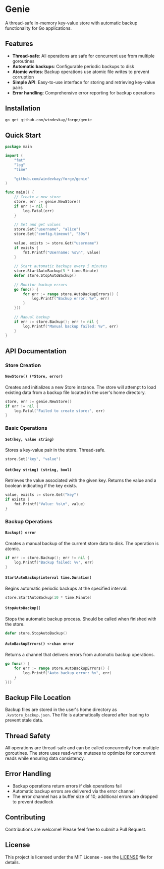 # Genie

A thread-safe in-memory key-value store with automatic backup functionality for Go applications.

## Features

- **Thread-safe**: All operations are safe for concurrent use from multiple goroutines
- **Automatic backups**: Configurable periodic backups to disk
- **Atomic writes**: Backup operations use atomic file writes to prevent corruption
- **Simple API**: Easy-to-use interface for storing and retrieving key-value pairs
- **Error handling**: Comprehensive error reporting for backup operations

## Installation

```bash
go get github.com/windevkay/forge/genie
```

## Quick Start

```go
package main

import (
    "fmt"
    "log"
    "time"
    
    "github.com/windevkay/forge/genie"
)

func main() {
    // Create a new store
    store, err := genie.NewStore()
    if err != nil {
        log.Fatal(err)
    }
    
    // Set and get values
    store.Set("username", "alice")
    store.Set("config.timeout", "30s")
    
    value, exists := store.Get("username")
    if exists {
        fmt.Printf("Username: %s\n", value)
    }
    
    // Start automatic backups every 5 minutes
    store.StartAutoBackup(5 * time.Minute)
    defer store.StopAutoBackup()
    
    // Monitor backup errors
    go func() {
        for err := range store.AutoBackupErrors() {
            log.Printf("Backup error: %v", err)
        }
    }()
    
    // Manual backup
    if err := store.Backup(); err != nil {
        log.Printf("Manual backup failed: %v", err)
    }
}
```

## API Documentation

### Store Creation

#### `NewStore() (*Store, error)`

Creates and initializes a new Store instance. The store will attempt to load existing data from a backup file located in the user's home directory.

```go
store, err := genie.NewStore()
if err != nil {
    log.Fatal("Failed to create store:", err)
}
```

### Basic Operations

#### `Set(key, value string)`

Stores a key-value pair in the store. Thread-safe.

```go
store.Set("key", "value")
```

#### `Get(key string) (string, bool)`

Retrieves the value associated with the given key. Returns the value and a boolean indicating if the key exists.

```go
value, exists := store.Get("key")
if exists {
    fmt.Printf("Value: %s\n", value)
}
```

### Backup Operations

#### `Backup() error`

Creates a manual backup of the current store data to disk. The operation is atomic.

```go
if err := store.Backup(); err != nil {
    log.Printf("Backup failed: %v", err)
}
```

#### `StartAutoBackup(interval time.Duration)`

Begins automatic periodic backups at the specified interval.

```go
store.StartAutoBackup(10 * time.Minute)
```

#### `StopAutoBackup()`

Stops the automatic backup process. Should be called when finished with the store.

```go
defer store.StopAutoBackup()
```

#### `AutoBackupErrors() <-chan error`

Returns a channel that delivers errors from automatic backup operations.

```go
go func() {
    for err := range store.AutoBackupErrors() {
        log.Printf("Auto backup error: %v", err)
    }
}()
```

## Backup File Location

Backup files are stored in the user's home directory as `.kvstore_backup.json`. The file is automatically cleared after loading to prevent stale data.

## Thread Safety

All operations are thread-safe and can be called concurrently from multiple goroutines. The store uses read-write mutexes to optimize for concurrent reads while ensuring data consistency.

## Error Handling

- Backup operations return errors if disk operations fail
- Automatic backup errors are delivered via the error channel
- The error channel has a buffer size of 10; additional errors are dropped to prevent deadlock

## Contributing

Contributions are welcome! Please feel free to submit a Pull Request.

## License

This project is licensed under the MIT License - see the [LICENSE](LICENSE) file for details.
